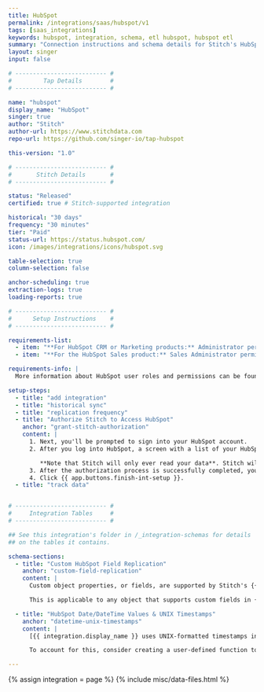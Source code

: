 ```yaml
---
title: HubSpot
permalink: /integrations/saas/hubspot/v1
tags: [saas_integrations]
keywords: hubspot, integration, schema, etl hubspot, hubspot etl
summary: "Connection instructions and schema details for Stitch's HubSpot integration."
layout: singer
input: false

# -------------------------- #
#         Tap Details        #
# -------------------------- #

name: "hubspot"
display_name: "HubSpot"
singer: true
author: "Stitch"
author-url: https://www.stitchdata.com
repo-url: https://github.com/singer-io/tap-hubspot

this-version: "1.0"

# -------------------------- #
#       Stitch Details       #
# -------------------------- #

status: "Released"
certified: true # Stitch-supported integration

historical: "30 days"
frequency: "30 minutes"
tier: "Paid"
status-url: https://status.hubspot.com/
icon: /images/integrations/icons/hubspot.svg

table-selection: true
column-selection: false

anchor-scheduling: true
extraction-logs: true
loading-reports: true

# -------------------------- #
#      Setup Instructions    #
# -------------------------- #

requirements-list:
  - item: "**For HubSpot CRM or Marketing products:** Administrator permissions in HubSpot"
  - item: "**For the HubSpot Sales product:** Sales Administrator permissions in HubSpot"

requirements-info: |
  More information about HubSpot user roles and permissions can be found in [HubSpot's documentation](https://knowledge.hubspot.com/articles/kcs_article/settings/hubspot-user-roles-guide){:target="new"}.

setup-steps:
  - title: "add integration"
  - title: "historical sync"
  - title: "replication frequency"
  - title: "Authorize Stitch to Access HubSpot"
    anchor: "grant-stitch-authorization"
    content: |
      1. Next, you'll be prompted to sign into your HubSpot account.
      2. After you log into HubSpot, a screen with a list of your HubSpot accounts will display. Click the account you want to connect to Stitch.

         **Note that Stitch will only ever read your data**. Stitch will never modify or delete any data in your HubSpot account. 
      3. After the authorization process is successfully completed, you'll be directed back to Stitch.
      4. Click {{ app.buttons.finish-int-setup }}.
  - title: "track data"


# -------------------------- #
#     Integration Tables     #
# -------------------------- #

## See this integration's folder in /_integration-schemas for details
## on the tables it contains.

schema-sections:
  - title: "Custom HubSpot Field Replication"
    anchor: "custom-field-replication"
    content: |
      Custom object properties, or fields, are supported by Stitch's {{ integration.display_name }} integration. Stitch will query the `properties` list for each object and, if custom fields are available through {{ integration.display_name }}'s API, replicate them to your destination.

      This is applicable to any object that supports custom fields in {{ integration.display_name }}.

  - title: "HubSpot Date/DateTime Values & UNIX Timestamps"
    anchor: "datetime-unix-timestamps"
    content: |
      [{{ integration.display_name }} uses UNIX-formatted timestamps in milliseconds](https://developers.hubspot.com/docs/faq/how-should-timestamps-be-formatted-for-hubspots-apis){:target="new"} to store `date` and `datetime` data. Stitch doesn't perform any transformation during the replication process, meaning these values won't be converted to timestamps before they're loaded into your destination.

      To account for this, consider creating a user-defined function to perform the conversion or building views on top of the raw data.

---
```

{% assign integration = page %}
{% include misc/data-files.html %}
